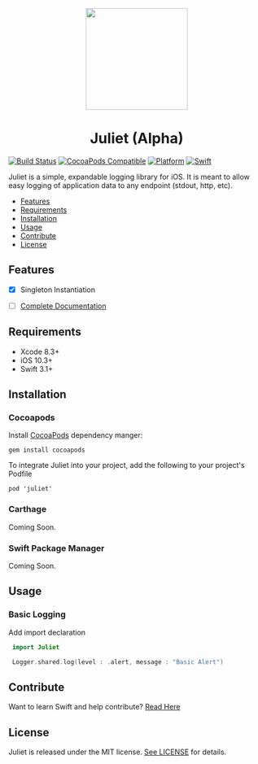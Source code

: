 <p align="center">
  <img src="https://i.imgur.com/QsN5xYv.png" width="200px"/>
</p>


<h1 align="center"> Juliet (Alpha) </h1>

[![Build Status](https://travis-ci.org/corey-rb/juliet.svg?branch=master)](https://travis-ci.org/corey-rb/juliet)
[![CocoaPods Compatible](https://img.shields.io/cocoapods/v/Juliet.svg)](https://cocoapods.org/pods/Juliet)
[![Platform](https://img.shields.io/cocoapods/p/Juliet.svg?style=flat)](http://cocoadocs.org/docsets/Juliet)
[![Swift](http://img.shields.io/badge/swift-3.0-brightgreen.svg)]()



Juliet is a simple, expandable logging library for iOS. It is meant to allow easy logging of application data to any endpoint (stdout, http, etc).

- [Features](#features)
- [Requirements](#requirements)
- [Installation](#installation)
- [Usage](#usage)
- [Contribute](#contribute)
- [License](#license)



## Features
- [x] Singleton Instantiation
- [ ] [Complete Documentation](http://cocoadocs.org/docsets/Juliet)


## Requirements
* Xcode 8.3+
* iOS 10.3+
* Swift 3.1+


## Installation

### Cocoapods
Install [CocoaPods](https://cocoapods.org/) dependency manger:
```shell
gem install cocoapods
```

To integrate Juliet into your project, add the following to your project's Podfile

```
pod 'juliet'
```

### Carthage
Coming Soon.

### Swift Package Manager
Coming Soon.


## Usage

### Basic Logging
Add import declaration
```swift
 import Juliet

 Logger.shared.log(level : .alert, message : "Basic Alert")
```


## Contribute
Want to learn Swift and help contribute? [Read Here](https://github.com/corey-rb/juliet/blob/master/CONTRIBUTING.md)


## License
Juliet is released under the MIT license. [See LICENSE](https://github.com/corey-rb/juliet/blob/master/LICENSE) for details.
